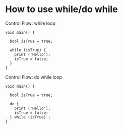 # How to use while/do while

Control Flow: while loop
```
void main() {

  bool isTrue = true;
  
  while (isTrue) {
    print ('Hello');
    isTrue = false;
  }
}
```

Control Flow: do while loop
```
void main() {

  bool isTrue = true;
  
  do {
    print ('Hello');
    isTrue = false;
  } while (isTrue) ;
}
```
